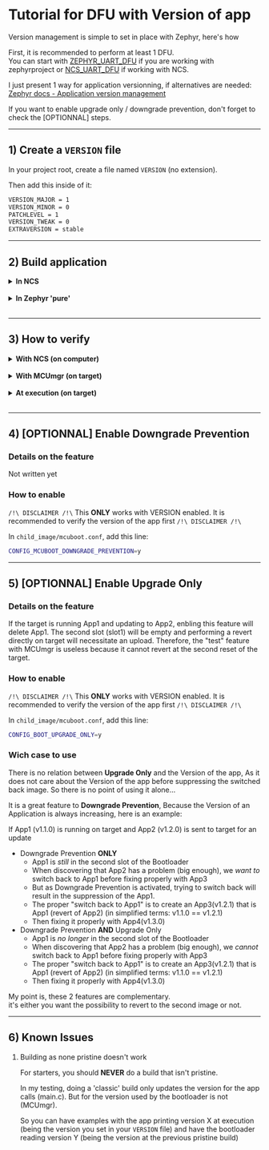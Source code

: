 # Tutorial for DFU with Version of app

Version management is simple to set in place with Zephyr, here's how

First, it is recommended to perform at least 1 DFU.  
You can start with [ZEPHYR_UART_DFU](https://github.com/romaintrovallet/tutorials/blob/master/ZEPHYR_UART_DFU.md) if you are working with zephyrproject or
[NCS_UART_DFU](https://github.com/romaintrovallet/tutorials/blob/master/NCS_UART_DFU.md) if working with NCS.

I just present 1 way for application versionning, if alternatives are needed:
[Zephyr docs - Application version management](https://docs.zephyrproject.org/latest/build/version/index.html)

If you want to enable upgrade only / downgrade prevention, don't forget to check the [OPTIONNAL] steps.
___

## 1) Create a `VERSION` file

In your project root, create a file named `VERSION` (no extension).

Then add this inside of it:

```bash
VERSION_MAJOR = 1
VERSION_MINOR = 0
PATCHLEVEL = 1
VERSION_TWEAK = 0
EXTRAVERSION = stable
```

___

## 2) Build application

<details>
<summary><b>In NCS</b></summary>

Add the following lines to `src\main.c`

```c
#include <zephyr/kernel.h>
#include "app_version.h"
```

```c
printk("Hello version: %s \n",APP_VERSION_EXTENDED_STRING);
```

</details>
</br>
<details>
<summary><b>In Zephyr 'pure'</b></summary>

Not written yet

</details>
</br>

___

## 3) How to verify

<details>
<summary><b>With NCS (on computer)</b></summary>

Once the application is built, you can select the built folder in NCS

{$Picture of folder selected$}

Then in the Detailed window with the name of the built folder as title.
You can open `Output files` > `dfu_application.zip_manifest.json`
{$Picture of file selected$}

And now you can see the version of the application.
{$Picture of file opened$}

</details>
</br>
<details>
<summary><b>With MCUmgr (on target)</b></summary>

After the flash of the image.  
You can check the binary with :

```bash
mcumgr -c <name> image list
```

In the output you should have the version of the binary on target.

Then you can change the version of the file in your app.

Build the application (with the newly updated version).

Perform the DFU with MCUmgr (see [NCS_UART_DFU](https://github.com/romaintrovallet/tutorials/blob/master/NCS_UART_DFU.md#6-perform-dfu)
or [NCS_USB-CDC_DFU](https://github.com/romaintrovallet/tutorials/blob/master/NCS_USB-CDC_DFU.md#6-perform-dfu)
or [ZEPHRY_UART_DFU](https://github.com/romaintrovallet/tutorials/blob/master/ZEPHYR_UART_DFU.md#9-perform-dfu))

Then you can check again the images on target :

```bash
mcumgr -c <name> image list
```

And you should get 2 images with the 2 different versions.

</details>
</br>
<details>
<summary><b>At execution (on target)</b></summary>

In the output you should have the version of the binary on target.

Then you can change the version of the file in your app.

Build the application (with the newly updated version).

Perform the DFU with MCUmgr (see [NCS_UART_DFU](https://github.com/romaintrovallet/tutorials/blob/master/NCS_UART_DFU.md#6-perform-dfu)
or [NCS_USB-CDC_DFU](https://github.com/romaintrovallet/tutorials/blob/master/NCS_USB-CDC_DFU.md#6-perform-dfu)
or [ZEPHRY_UART_DFU](https://github.com/romaintrovallet/tutorials/blob/master/ZEPHYR_UART_DFU.md#9-perform-dfu))

Then you can check again the images on target :

```bash
mcumgr -c <name> image list
```

And you should get 2 images with the 2 different versions.

</details>
</br>

___

## 4) [OPTIONNAL] Enable Downgrade Prevention

### Details on the feature

Not written yet

### How to enable

`/!\ DISCLAIMER /!\`
This **ONLY** works with VERSION enabled.
It is recommended to verify the version of the app first
`/!\ DISCLAIMER /!\`

In `child_image/mcuboot.conf`, add this line:

```bash
CONFIG_MCUBOOT_DOWNGRADE_PREVENTION=y
```

___

## 5) [OPTIONNAL] Enable Upgrade Only

### Details on the feature

If the target is running App1 and updating to App2, enbling this feature will delete App1.
The second slot (slot1) will be empty and performing a revert directly on target will necessitate an upload.
Therefore, the "test" feature with MCUmgr is useless because it cannot revert at the second reset of the target.

### How to enable

`/!\ DISCLAIMER /!\`
This **ONLY** works with VERSION enabled.
It is recommended to verify the version of the app first
`/!\ DISCLAIMER /!\`

In `child_image/mcuboot.conf`, add this line:

```bash
CONFIG_BOOT_UPGRADE_ONLY=y
```

### Wich case to use

There is no relation between **Upgrade Only** and the Version of the app,
As it does not care about the Version of the app before suppressing the switched back image.
So there is no point of using it alone...

It is a great feature to **Downgrade Prevention**,
Because the Version of an Application is always increasing, here is an example:

If App1 (v1.1.0) is running on target and App2 (v1.2.0) is sent to target for an update

- Downgrade Prevention **ONLY**
  - App1 is *still* in the second slot of the Bootloader
  - When discovering that App2 has a problem (big enough), we *want to* switch back to App1 before fixing properly with App3
  - But as Downgrade Prevention is activated, trying to switch back will result in the suppression of the App1.
  - The proper "switch back to App1" is to create an App3(v1.2.1) that is App1 (revert of App2) (in simplified terms: v1.1.0 == v1.2.1)
  - Then fixing it properly with App4(v1.3.0)
- Downgrade Prevention **AND** Upgrade Only
  - App1 is *no longer* in the second slot of the Bootloader
  - When discovering that App2 has a problem (big enough), we *cannot* switch back to App1 before fixing properly with App3
  - The proper "switch back to App1" is to create an App3(v1.2.1) that is App1 (revert of App2) (in simplified terms: v1.1.0 == v1.2.1)
  - Then fixing it properly with App4(v1.3.0)

My point is, these 2 features are complementary.  
it's either you want the possibility to revert to the second image or not.

___

## 6) Known Issues

1) Building as none pristine doesn't work

    For starters, you should **NEVER** do a build that isn't pristine.

    In my testing, doing a 'classic' build only updates the version for the app calls (main.c).
    But for the version used by the bootloader is not (MCUmgr).

    So you can have examples with the app printing version X at execution (being the version you set in your `VERSION` file)
    and have the bootloader reading version Y (being the version at the previous pristine build)
